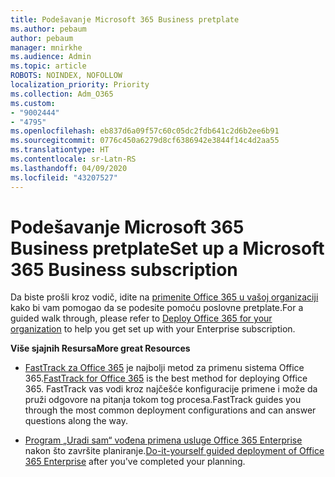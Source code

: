 ```yaml
---
title: Podešavanje Microsoft 365 Business pretplate
ms.author: pebaum
author: pebaum
manager: mnirkhe
ms.audience: Admin
ms.topic: article
ROBOTS: NOINDEX, NOFOLLOW
localization_priority: Priority
ms.collection: Adm_O365
ms.custom:
- "9002444"
- "4795"
ms.openlocfilehash: eb837d6a09f57c60c05dc2fdb641c2d6b2ee6b91
ms.sourcegitcommit: 0776c450a6279d8cf6386942e3844f14c4d2aa55
ms.translationtype: HT
ms.contentlocale: sr-Latn-RS
ms.lasthandoff: 04/09/2020
ms.locfileid: "43207527"
---
```

# <a name="set-up-a-microsoft-365-business-subscription"></a><span data-ttu-id="dd4eb-102">Podešavanje Microsoft 365 Business pretplate</span><span class="sxs-lookup"><span data-stu-id="dd4eb-102">Set up a Microsoft 365 Business subscription</span></span>

<span data-ttu-id="dd4eb-103">Da biste prošli kroz vodič, idite na [primenite Office 365 u vašoj organizaciji ](https://docs.microsoft.com/office365/enterprise/setup-overview-for-enterprises) kako bi vam pomogao da se podesite pomoću poslovne pretplate.</span><span class="sxs-lookup"><span data-stu-id="dd4eb-103">For a guided walk through, please refer to [Deploy Office 365 for your organization](https://docs.microsoft.com/office365/enterprise/setup-overview-for-enterprises) to help you get set up with your Enterprise subscription.</span></span>

<span data-ttu-id="dd4eb-104">**Više sjajnih Resursa**</span><span class="sxs-lookup"><span data-stu-id="dd4eb-104">**More great Resources**</span></span>

- <span data-ttu-id="dd4eb-105">[FastTrack za Office 365](https://docs.microsoft.com/fasttrack/O365-fasttrack-benefit-for-office-365) je najbolji metod za primenu sistema Office 365.</span><span class="sxs-lookup"><span data-stu-id="dd4eb-105">[FastTrack for Office 365](https://docs.microsoft.com/fasttrack/O365-fasttrack-benefit-for-office-365) is the best method for deploying Office 365.</span></span> <span data-ttu-id="dd4eb-106">FastTrack vas vodi kroz najčešće konfiguracije primene i može da pruži odgovore na pitanja tokom tog procesa.</span><span class="sxs-lookup"><span data-stu-id="dd4eb-106">FastTrack guides you through the most common deployment configurations and can answer questions along the way.</span></span> 

- <span data-ttu-id="dd4eb-107">[Program „Uradi sam“ vođena primena usluge Office 365 Enterprise](https://docs.microsoft.com/office365/enterprise/setup-overview-for-enterprises#do-it-yourself-guided-deployment-of-office-365-enterprise) nakon što završite planiranje.</span><span class="sxs-lookup"><span data-stu-id="dd4eb-107">[Do-it-yourself guided deployment of Office 365 Enterprise](https://docs.microsoft.com/office365/enterprise/setup-overview-for-enterprises#do-it-yourself-guided-deployment-of-office-365-enterprise) after you've completed your planning.</span></span> 
